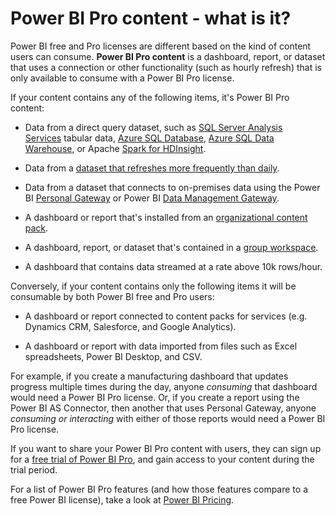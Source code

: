 ﻿<properties 
   pageTitle="Power BI Pro content - what is it?"
   description="Power BI Pro content - what is it?"
   services="powerbi" 
   documentationCenter="" 
   authors="jastru" 
   manager="mblythe" 
   editor=""
   tags=""/>
 
<tags
   ms.service="powerbi"
   ms.devlang="NA"
   ms.topic="article"
   ms.tgt_pltfrm="NA"
   ms.workload="powerbi"
   ms.date="10/16/2015"
   ms.author="jastru"/>

# Power BI Pro content - what is it?  

Power BI free and Pro licenses are different based on the kind of content users can consume.  **Power BI Pro content** is a dashboard, report, or dataset that uses a connection or other functionality (such as hourly refresh) that is only available to consume with a Power BI Pro license.

If your content contains any of the following items, it's Power BI Pro content:

-   Data from a direct query dataset, such as [SQL Server Analysis Services](https://support.powerbi.com/knowledgebase/articles/471633) tabular data, [Azure SQL Database](https://support.powerbi.com/knowledgebase/articles/581421), [Azure SQL Data Warehouse](https://support.powerbi.com/knowledgebase/articles/636088), or Apache [Spark for HDInsight](https://support.powerbi.com/knowledgebase/articles/654094).

-   Data from a [dataset that refreshes more frequently than daily](https://support.powerbi.com/knowledgebase/articles/474669).

-   Data from a dataset that connects to on-premises data using the Power BI [Personal Gateway](https://support.powerbi.com/knowledgebase/articles/649846) or Power BI [Data Management Gateway](https://support.powerbi.com/knowledgebase/articles/497354).

-   A dashboard or report that's installed from an [organizational content pack](https://support.powerbi.com/knowledgebase/articles/651040).

-   A dashboard, report, or dataset that's contained in a [group workspace](https://support.powerbi.com/knowledgebase/articles/654247).

-   A dashboard that contains data streamed at a rate above 10k rows/hour.

Conversely, if your content contains only the following items it will be consumable by both Power BI free and Pro users:

-   A dashboard or report connected to content packs for services (e.g. Dynamics CRM, Salesforce, and Google Analytics).

-   A dashboard or report with data imported from files such as Excel spreadsheets, Power BI Desktop, and CSV.

For example, if you create a manufacturing dashboard that updates progress multiple times during the day, anyone *consuming* that dashboard would need a Power BI Pro license. Or, if you create a report using the Power BI AS Connector, then another that uses Personal Gateway, anyone *consuming or interacting* with either of those reports would need a Power BI Pro license.

If you want to share your Power BI Pro content with users, they can sign up for a [free trial of Power BI Pro](https://support.powerbi.com/knowledgebase/articles/664495), and gain access to your content during the trial period.

For a list of Power BI Pro features (and how those features compare to a free Power BI license), take a look at [Power BI Pricing](https://powerbi.microsoft.com/pricing).